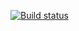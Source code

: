 [![Build status](https://ci.appveyor.com/api/projects/status/23rm15k8v4s5o4xu/branch/master?svg=true)](https://ci.appveyor.com/project/Sergius92739/ajs-4-2-matchers/branch/master)